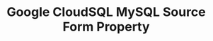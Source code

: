 ---
# -------------------------- #
#        CONTENT TYPE        #
# -------------------------- #

product-type: "connect"
content-type: "api-form"
form-type: "source"
key: "source-form-properties-cloudsql-mysql-object"


# -------------------------- #
#        OBJECT INFO         #
# -------------------------- #

title: "Google CloudSQL MySQL Source Form Property"
api-type: "platform.cloudsql"
display-name: "Google CloudSQL MySQL"

source-type: "database"
docs-name: "cloudsql-mysql"
db-type: "mysql"

description: ""

# -------------------------- #
#      OBJECT ATTRIBUTES     #
# -------------------------- #

## See these fields in _data/connect/common/database-sources.yml > all-databases
## This object will also list the fields in the `mysql` list ^

uses-common-fields: true
uses-feature-fields: true
uses-start-date: false

object-attributes:
  - name: "allow_non_auto_increment_pks"
    type: "string"
    required: false
    description: |
      If `true`, an auto-incrementing Primary Key will not be required for tables using Full Table Replication. Auto-incrementing Primary Keys are used during full table replication to allow the replication of a table to span multiple replication jobs.

      Unless set, this property will default to `true`.
    value: "true"
  
  - name: "filter_dbs"
    required: false
    read-only: false
    internal: false
    type: "array"
    description: |
      **Optional**: An array of strings that specifies the name of the databases that can be discovered by Stitch.
      If no value is specified, Stitch will discover all databases on the host.
    value: |
      ["<DATABASE_NAME>", "<OTHER_DATABASE_NAME>"]
---